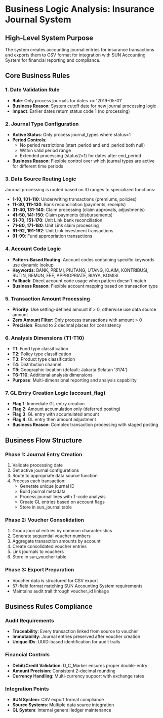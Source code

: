 # Business Logic Analysis: Insurance Journal System

## High-Level System Purpose
The system creates accounting journal entries for insurance transactions and exports them to CSV format for integration with SUN Accounting System for financial reporting and compliance.

## Core Business Rules

### 1. Date Validation Rule
- **Rule**: Only process journals for dates >= '2019-05-01'
- **Business Reason**: System cutoff date for new journal processing logic
- **Impact**: Earlier dates return status code 1 (no processing)

### 2. Journal Type Configuration
- **Active Status**: Only process journal_types where status=1
- **Period Controls**: 
  - No period restrictions (start_period and end_period both null)
  - Within valid period range
  - Extended processing (status2=1) for dates after end_period
- **Business Reason**: Flexible control over which journal types are active for different time periods

### 3. Data Source Routing Logic
Journal processing is routed based on ID ranges to specialized functions:
- **1-10, 101-110**: Underwriting transactions (premiums, policies)
- **11-30, 111-130**: Bank reconciliation (payments, receipts)  
- **31-40, 131-140**: Claim processing (claim approvals, adjustments)
- **41-50, 141-150**: Claim payments (disbursements)
- **51-70, 151-170**: Unit Link bank reconciliation
- **71-80, 171-180**: Unit Link claim processing
- **91-92, 191-192**: Unit Link investment transactions
- **91-99**: Fund appropriation transactions

### 4. Account Code Logic
- **Pattern-Based Routing**: Account codes containing specific keywords use dynamic lookup
- **Keywords**: BANK, PREMI, PIUTANG, UTANG, KLAIM, KONTRIBUSI, RUTIN, REMUN, FEE, APPROPRIATE, BIAYA, KOMISI
- **Fallback**: Direct account code usage when pattern doesn't match
- **Business Reason**: Flexible account mapping based on transaction type

### 5. Transaction Amount Processing
- **Priority**: Use setting-defined amount if > 0, otherwise use data source amount
- **Zero Amount Filter**: Only process transactions with amount > 0
- **Precision**: Round to 2 decimal places for consistency

### 6. Analysis Dimensions (T1-T10)
- **T1**: Fund type classification
- **T2**: Policy type classification  
- **T3**: Product type classification
- **T4**: Distribution channel
- **T5**: Geographic location (default: Jakarta Selatan '3174')
- **T6-T10**: Additional analysis dimensions
- **Purpose**: Multi-dimensional reporting and analysis capability

### 7. GL Entry Creation Logic (account_flag)
- **Flag 1**: Immediate GL entry creation
- **Flag 2**: Amount accumulation only (deferred posting)
- **Flag 3**: GL entry with accumulated amount
- **Flag 4**: GL entry then amount adjustment
- **Business Reason**: Complex transaction processing with staged posting

## Business Flow Structure

### Phase 1: Journal Entry Creation
1. Validate processing date
2. Get active journal configurations
3. Route to appropriate data source function
4. Process each transaction:
   - Generate unique journal ID
   - Build journal metadata
   - Process journal lines with T-code analysis
   - Create GL entries based on account flags
   - Store in sun_journal table

### Phase 2: Voucher Consolidation  
1. Group journal entries by common characteristics
2. Generate sequential voucher numbers
3. Aggregate transaction amounts by account
4. Create consolidated voucher entries
5. Link journals to vouchers
6. Store in sun_voucher table

### Phase 3: Export Preparation
- Voucher data is structured for CSV export
- 57-field format matching SUN Accounting System requirements
- Maintains audit trail through voucher_id linkage

## Business Rules Compliance

### Audit Requirements
- **Traceability**: Every transaction linked from source to voucher
- **Immutability**: Journal entries preserved after voucher creation
- **Unique IDs**: UUID-based identification for audit trails

### Financial Controls
- **Debit/Credit Validation**: D_C_Marker ensures proper double-entry
- **Amount Precision**: Consistent 2-decimal rounding
- **Currency Handling**: Multi-currency support with exchange rates

### Integration Points
- **SUN System**: CSV export format compliance
- **Source Systems**: Multiple data source integration
- **GL System**: Internal general ledger maintenance
